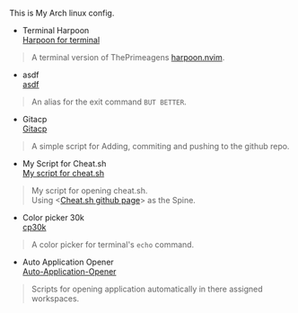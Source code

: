 This is My Arch linux config.

* Terminal Harpoon  
[Harpoon for terminal](https://github.com/Crimson-Genesis/arch-config/blob/a3445e57a364d63f1b32db866d4785417ee3e03a/assets/video/terminal_harpoon.mp4)  
> A terminal version of ThePrimeagens [harpoon.nvim](https://github.com/ThePrimeagen/harpoon).  

* asdf  
[asdf](https://github.com/Crimson-Genesis/arch-config/blob/a3445e57a364d63f1b32db866d4785417ee3e03a/assets/video/asdf.mp4)  
> An alias for the exit command `BUT BETTER`.  

* Gitacp  
[Gitacp](assets/video/gitacp.mp4)  
> A simple script for Adding, commiting and pushing to the github repo.  

* My Script for Cheat.sh  
[My script for cheat.sh](assets/video/cht.mp4)  
> My script for opening cheat.sh.  
> Using <[Cheat.sh github page](https://github.com/chubin/cheat.sh)> as the Spine.  

* Color picker 30k  
[cp30k](assets/video/cp30k.mp4)  
> A color picker for terminal's `echo` command.  

* Auto Application Opener  
[Auto-Application-Opener](assets/video/autoopen_application.mp4)  
> Scripts for opening application automatically in there assigned workspaces.  
